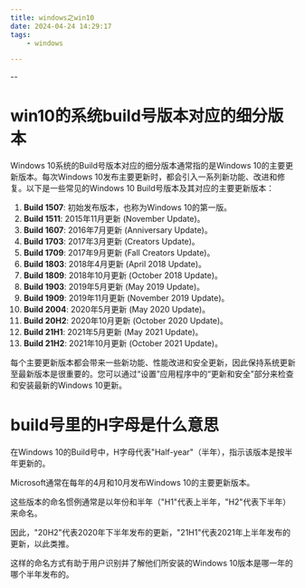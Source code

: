 ```yaml
---
title: windows之win10
date: 2024-04-24 14:29:17
tags:
	- windows

---
```


--

# win10的系统build号版本对应的细分版本

Windows 10系统的Build号版本对应的细分版本通常指的是Windows 10的主要更新版本。每次Windows 10发布主要更新时，都会引入一系列新功能、改进和修复。以下是一些常见的Windows 10 Build号版本及其对应的主要更新版本：

1. **Build 1507**: 初始发布版本，也称为Windows 10的第一版。
2. **Build 1511**: 2015年11月更新 (November Update)。
3. **Build 1607**: 2016年7月更新 (Anniversary Update)。
4. **Build 1703**: 2017年3月更新 (Creators Update)。
5. **Build 1709**: 2017年9月更新 (Fall Creators Update)。
6. **Build 1803**: 2018年4月更新 (April 2018 Update)。
7. **Build 1809**: 2018年10月更新 (October 2018 Update)。
8. **Build 1903**: 2019年5月更新 (May 2019 Update)。
9. **Build 1909**: 2019年11月更新 (November 2019 Update)。
10. **Build 2004**: 2020年5月更新 (May 2020 Update)。
11. **Build 20H2**: 2020年10月更新 (October 2020 Update)。
12. **Build 21H1**: 2021年5月更新 (May 2021 Update)。
13. **Build 21H2**: 2021年10月更新 (October 2021 Update)。

每个主要更新版本都会带来一些新功能、性能改进和安全更新，因此保持系统更新至最新版本是很重要的。您可以通过“设置”应用程序中的“更新和安全”部分来检查和安装最新的Windows 10更新。

# build号里的H字母是什么意思

在Windows 10的Build号中，H字母代表"Half-year"（半年），指示该版本是按半年更新的。

Microsoft通常在每年的4月和10月发布Windows 10的主要更新版本。

这些版本的命名惯例通常是以年份和半年（"H1"代表上半年，"H2"代表下半年）来命名。

因此，"20H2"代表2020年下半年发布的更新，"21H1"代表2021年上半年发布的更新，以此类推。

这样的命名方式有助于用户识别并了解他们所安装的Windows 10版本是哪一年的哪个半年发布的。